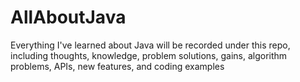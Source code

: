# AllAboutJava
Everything I've learned about Java will be recorded under this repo, including thoughts, knowledge, problem solutions, gains, algorithm problems, APIs, new features, and coding examples
